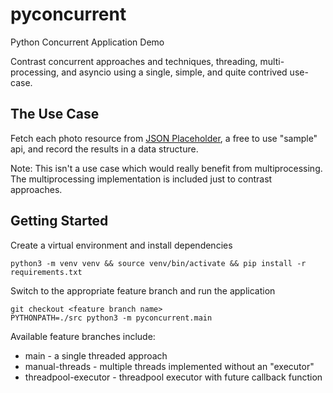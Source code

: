 # pyconcurrent

Python Concurrent Application Demo

Contrast concurrent approaches and techniques, threading, multi-processing, and asyncio using a single, simple, and
quite contrived use-case.

## The Use Case

Fetch each photo resource from [JSON Placeholder](https://jsonplaceholder.typicode.com/photos), a free to use "sample" api,
and record the results in a data structure.

Note: This isn't a use case which would really benefit from multiprocessing. The multiprocessing implementation is included
just to contrast approaches.

## Getting Started

Create a virtual environment and install dependencies

```shell
python3 -m venv venv && source venv/bin/activate && pip install -r requirements.txt
```

Switch to the appropriate feature branch and run the application
```shell
git checkout <feature branch name>
PYTHONPATH=./src python3 -m pyconcurrent.main
```

Available feature branches include:

* main - a single threaded approach
* manual-threads - multiple threads implemented without an "executor"
* threadpool-executor - threadpool executor with future callback function
